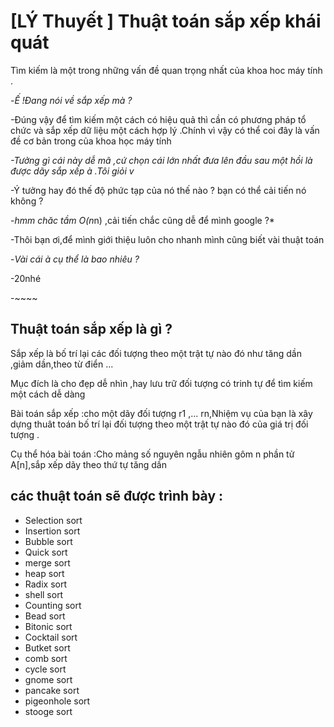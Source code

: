 # [LÝ Thuyết ] Thuật toán sắp xếp khái quát 

Tìm kiếm là một trong những vấn đề quan trọng nhất của khoa hoc máy tính .

-*Ế !Đang nói về sắp xếp mà ?*

-Đúng vậy để tìm kiếm một cách có hiệu quả thì cần có phương pháp tổ chức và sắp xếp dữ liệu một cách hợp lý .Chính vì vậy có thể coi đây là vấn đề cơ bản trong của khoa học máy tính 

*-Tưởng gì cái này dễ mã ,cứ chọn cái lớn nhất đưa lên đầu sau một hồi là được dãy sắp xếp à .Tôi giỏi v* 

-Ý tưởng hay đó thế độ phức tạp của nó thế nào ? bạn có thể cải tiến nó không ?

-*hmm chăc tầm O(n*n)  ,cải tiến chắc cũng dễ để mình google ?*

-Thôi bạn ơi,để mình giới thiệu luôn cho nhanh mình cũng biết vài thuật toán 

-*Vài cái à cụ thể là bao nhiêu ?*

-20nhé

-~~~~

## Thuật toán sắp xếp là gì ?

Sắp xếp là bố trí lại các đối tượng theo một trật tự nào đó như tăng dần ,giảm dần,theo từ điển ...

Mục đích là cho đẹp dễ nhìn ,hay lưu trữ đối tượng có trinh tự để tìm kiếm một cách dễ dàng 

Bài toán sắp xếp :cho một dãy đối tượng r1 ,... rn,Nhiệm vụ của bạn là xây dựng thuât toán bố trí lại đối tượng theo một trật tự nào đó của giá trị đối tượng .

Cụ thể hóa bài toán :Cho mảng số nguyên ngẫu nhiên gôm n phần tử A[n],sắp xếp dãy theo thứ tự tăng dần

## các thuật toán sẽ được trình bày :

+ Selection sort
+ Insertion sort
+ Bubble sort
+ Quick sort 
+ merge sort
+ heap sort
+ Radix sort
+ shell sort
+ Counting sort
+ Bead sort
+ Bitonic sort
+ Cocktail sort
+ Butket sort
+ comb sort
+ cycle sort
+ gnome sort
+ pancake sort
+ pigeonhole sort
+ stooge sort







